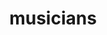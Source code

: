 ---
pid: ch983
title: musicians
location_transcription: city hall courtyard = reading terminal corner
coordinates: "[-75.1632160053, 39.952632035257]"
zipcode: '19121'
gen_neighborhood: North Philadelphia
neighborhood: Brewerytown
outside_phl: 
age: '20'
age_range: 20-29
instagram: 
image_file_name: ch_983.jpg
proposal_transcription: |-
  (This monument stands for all the talented street musicians)--Statue
  A monument of a man either playing the sax/trumpet next to a woman playing the violin at the corner of a busy street
  -Symbolize talented street performers
topic: Music
topic_summary: 0, 0, 0
type: Sculpture Statue,Street
keywords_other: 
credit: 
image_labels: 
twitter: 
facebook: 
permalink: "/monuments/ch983/"
layout: item-page
---